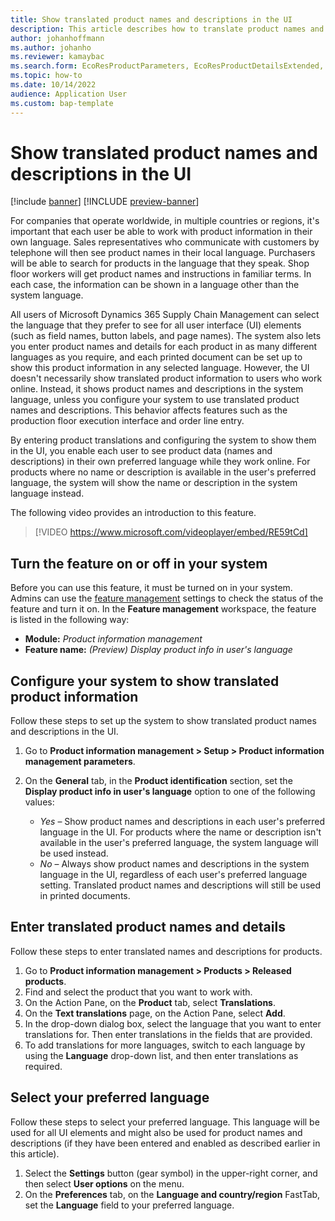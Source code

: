 ```yaml
---
title: Show translated product names and descriptions in the UI
description: This article describes how to translate product names and descriptions, and how to set up the UI to show product information in each user's preferred language.
author: johanhoffmann
ms.author: johanho
ms.reviewer: kamaybac
ms.search.form: EcoResProductParameters, EcoResProductDetailsExtended, SysTranslationDetail, SysUserSetup
ms.topic: how-to
ms.date: 10/14/2022
audience: Application User
ms.custom: bap-template
---
```


# Show translated product names and descriptions in the UI

[!include [banner](../includes/banner.md)]
[!INCLUDE [preview-banner](../includes/preview-banner.md)]
<!-- KFM: Preview until further notice -->

For companies that operate worldwide, in multiple countries or regions, it's important that each user be able to work with product information in their own language. Sales representatives who communicate with customers by telephone will then see product names in their local language. Purchasers will be able to search for products in the language that they speak. Shop floor workers will get product names and instructions in familiar terms. In each case, the information can be shown in a language other than the system language.

All users of Microsoft Dynamics 365 Supply Chain Management can select the language that they prefer to see for all user interface (UI) elements (such as field names, button labels, and page names). The system also lets you enter product names and details for each product in as many different languages as you require, and each printed document can be set up to show this product information in any selected language. However, the UI doesn't necessarily show translated product information to users who work online. Instead, it shows product names and descriptions in the system language, unless you configure your system to use translated product names and descriptions. This behavior affects features such as the production floor execution interface and order line entry.

By entering product translations and configuring the system to show them in the UI, you enable each user to see product data (names and descriptions) in their own preferred language while they work online. For products where no name or description is available in the user's preferred language, the system will show the name or description in the system language instead.

The following video provides an introduction to this feature.

> [!VIDEO https://www.microsoft.com/videoplayer/embed/RE59tCd]

## Turn the feature on or off in your system

Before you can use this feature, it must be turned on in your system. Admins can use the [feature management](../../fin-ops-core/fin-ops/get-started/feature-management/feature-management-overview.md) settings to check the status of the feature and turn it on. In the **Feature management** workspace, the feature is listed in the following way:

- **Module:** *Product information management*
- **Feature name:** *(Preview) Display product info in user's language*

## Configure your system to show translated product information

Follow these steps to set up the system to show translated product names and descriptions in the UI.

1. Go to **Product information management \> Setup \> Product information management parameters**.
1. On the **General** tab, in the **Product identification** section, set the **Display product info in user's language** option to one of the following values:

    - *Yes* – Show product names and descriptions in each user's preferred language in the UI. For products where the name or description isn't available in the user's preferred language, the system language will be used instead.
    - *No* – Always show product names and descriptions in the system language in the UI, regardless of each user's preferred language setting. Translated product names and descriptions will still be used in printed documents.

## Enter translated product names and details

Follow these steps to enter translated names and descriptions for products.

1. Go to **Product information management \> Products \> Released products**.
1. Find and select the product that you want to work with.
1. On the Action Pane, on the **Product** tab, select **Translations**.
1. On the **Text translations** page, on the Action Pane, select **Add**.
1. In the drop-down dialog box, select the language that you want to enter translations for. Then enter translations in the fields that are provided.
1. To add translations for more languages, switch to each language by using the **Language** drop-down list, and then enter translations as required.

## Select your preferred language

Follow these steps to select your preferred language. This language will be used for all UI elements and might also be used for product names and descriptions (if they have been entered and enabled as described earlier in this article).

1. Select the **Settings** button (gear symbol) in the upper-right corner, and then select **User options** on the menu.
1. On the **Preferences** tab, on the **Language and country/region** FastTab, set the **Language** field to your preferred language.
